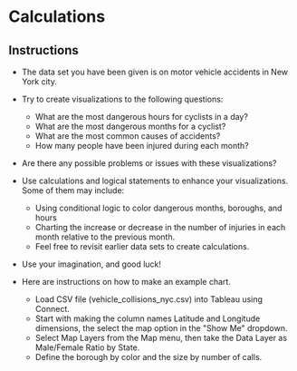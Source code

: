 # Calculations

## Instructions

* The data set you have been given is on motor vehicle accidents in New York city.

* Try to create visualizations to the following questions:

  * What are the most dangerous hours for cyclists in a day?
  * What are the most dangerous months for a cyclist?
  * What are the most common causes of accidents?
  * How many people have been injured during each month?

* Are there any possible problems or issues with these visualizations?  

* Use calculations and logical statements to enhance your visualizations. Some of them may include:

  * Using conditional logic to color dangerous months, boroughs, and hours
  * Charting the increase or decrease in the number of injuries in each month relative to the previous month.
  * Feel free to revisit earlier data sets to create calculations.

* Use your imagination, and good luck!  

* Here are instructions on how to make an example chart.
  
  * Load CSV file (vehicle_collisions_nyc.csv) into Tableau using Connect.
  * Start with making the column names Latitude and Longitude dimensions, the select the map option in the "Show Me" dropdown.
  * Select Map Layers from the Map menu, then take the Data Layer as Male/Female Ratio by State.
  * Define the borough by color and the size by number of calls.
